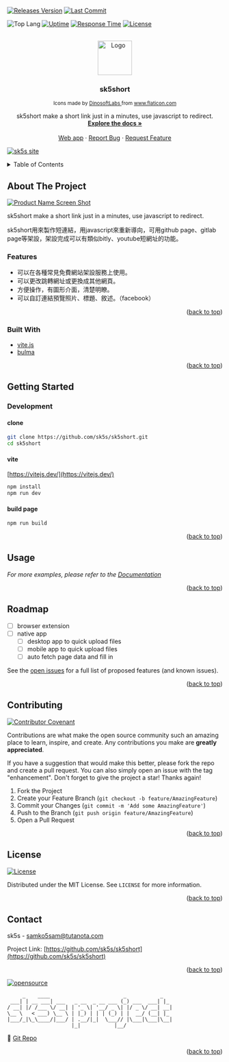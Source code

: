 <!--
*** Thanks for checking out the Best-README-Template. If you have a suggestion
*** that would make this better, please fork the repo and create a pull request
*** or simply open an issue with the tag "enhancement".
*** Don't forget to give the project a star!
*** Thanks again! Now go create something AMAZING! :D
-->

<!-- PROJECT SHIELDS -->
<!--
*** I'm using markdown "reference style" links for readability.
*** Reference links are enclosed in brackets [ ] instead of parentheses ( ).
*** See the bottom of this document for the declaration of the reference variables
*** for contributors-url, forks-url, etc. This is an optional, concise syntax you may use.
*** https://www.markdownguide.org/basic-syntax/#reference-style-links
-->

[![Releases Version][releases-version-shield]][releases-version-url]
[![Last Commit][last-commit-shield]][last-commit-url]

![Top Lang][top-languages-shield]
[![Uptime][uptime-shield]][uptime-url]
[![Response Time][response-time-shield]][response-time-url]
[![License][license-shield]][license-url]

<!-- PROJECT LOGO -->
<br />
<div align="center">
  <a href="https://github.com/sk5s/sk5short">
    <img src="https://upload.cc/i1/2022/01/24/fF6GmA.png" alt="Logo" width="80" height="80">
  </a>

<h3 align="center">sk5short</h3>
  <div align="center"><small> Icons made by <a href="https://www.flaticon.com/authors/dinosoftlabs" title="DinosoftLabs"> DinosoftLabs </a> from <a href="https://www.flaticon.com/" title="Flaticon">www.flaticon.com</a></small></div>

  <p align="center">
    sk5short make a short link just in a minutes, use javascript to redirect.
    <br />
    <a href="https://github.com/sk5s/sk5short"><strong>Explore the docs »</strong></a>
    <br />
    <br />
    <a href="https://sk5s.cyou/sk5short/">Web app</a>
    ·
    <a href="https://github.com/sk5s/sk5short/issues">Report Bug</a>
    ·
    <a href="https://github.com/sk5s/sk5short/issues">Request Feature</a>
  </p>
</div>

<div id="top"></div>

[![sk5s site](https://upload.cc/i1/2022/01/22/dUIc8A.png)](https://sk5s.cyou/)

<!-- TABLE OF CONTENTS -->
<details>
  <summary>Table of Contents</summary>
  <ol>
    <li>
      <a href="#about-the-project">About The Project</a>
      <ul>
        <li><a href="#features">Features</a></li>
        <li><a href="#built-with">Built With</a></li>
      </ul>
    </li>
    <li>
      <a href="#getting-started">Getting Started</a>
      <ul>
        <li><a href="#development">Development</a></li>
      </ul>
    </li>
    <li><a href="#usage">Usage</a></li>
    <li><a href="#roadmap">Roadmap</a></li>
    <li><a href="#contributing">Contributing</a></li>
    <li><a href="#license">License</a></li>
    <li><a href="#contact">Contact</a></li>
    <!-- <li><a href="#acknowledgments">Acknowledgments</a></li> -->
  </ol>
</details>

<!-- ABOUT THE PROJECT -->

## About The Project

[![Product Name Screen Shot][product-screenshot]](https://sk5s.cyou/sk5short/)

sk5short make a short link just in a minutes, use javascript to redirect.

sk5short用來製作短連結，用javascript來重新導向，可用github page、gitlab page等架設，架設完成可以有類似bitly、youtube短網址的功能。

### Features
- 可以在各種常見免費網站架設服務上使用。
- 可以更改跳轉網址或更換成其他網頁。
- 方便操作，有圖形介面，清楚明瞭。
- 可以自訂連結預覽照片、標題、敘述。（facebook）

<p align="right">(<a href="#top">back to top</a>)</p>

### Built With

- [vite.js](https://vitejs.dev)
- [bulma](https://bulma.io)

<p align="right">(<a href="#top">back to top</a>)</p>

<!-- GETTING STARTED -->

## Getting Started

### Development

#### clone
```bash
git clone https://github.com/sk5s/sk5short.git
cd sk5short
```

#### vite
[https://vitejs.dev/](https://vitejs.dev/)

```bash
npm install
npm run dev
```

#### build page
```bash
npm run build
```

<p align="right">(<a href="#top">back to top</a>)</p>

<!-- USAGE EXAMPLES -->

## Usage

_For more examples, please refer to the [Documentation](https://sk5s.cyou/sk5short/docs/)_

<p align="right">(<a href="#top">back to top</a>)</p>

<!-- ROADMAP -->

## Roadmap

- [ ] browser extension
- [ ] native app
  - [ ] desktop app to quick upload files
  - [ ] mobile app to quick upload files
  - [ ] auto fetch page data and fill in

See the [open issues](https://github.com/sk5s/sk5short/issues) for a full list of proposed features (and known issues).

<p align="right">(<a href="#top">back to top</a>)</p>

<!-- CONTRIBUTING -->

## Contributing

[![Contributor Covenant](https://img.shields.io/badge/Contributor%20Covenant-2.1-4baaaa.svg?style=for-the-badge)](CODE_OF_CONDUCT.md)

Contributions are what make the open source community such an amazing place to learn, inspire, and create. Any contributions you make are **greatly appreciated**.

If you have a suggestion that would make this better, please fork the repo and create a pull request. You can also simply open an issue with the tag "enhancement".
Don't forget to give the project a star! Thanks again!

1. Fork the Project
2. Create your Feature Branch (`git checkout -b feature/AmazingFeature`)
3. Commit your Changes (`git commit -m 'Add some AmazingFeature'`)
4. Push to the Branch (`git push origin feature/AmazingFeature`)
5. Open a Pull Request

<p align="right">(<a href="#top">back to top</a>)</p>

<!-- LICENSE -->

## License

[![License][license-shield]][license-url]

Distributed under the MIT License. See `LICENSE` for more information.

<p align="right">(<a href="#top">back to top</a>)</p>

<!-- CONTACT -->

## Contact

sk5s - samko5sam@tutanota.com

Project Link: [https://github.com/sk5s/sk5short](https://github.com/sk5s/sk5short)

<p align="right">(<a href="#top">back to top</a>)</p>

<!-- ACKNOWLEDGMENTS -->

<!-- ## Acknowledgments

- []()
- []()
- []()

<p align="right">(<a href="#top">back to top</a>)</p> -->

<!-- MARKDOWN LINKS & IMAGES -->
<!-- https://www.markdownguide.org/basic-syntax/#reference-style-links -->

[![opensource](https://forthebadge.com/images/badges/open-source.svg)](https://sk5s.cyou/)

```
     _    ____                        _           _
 ___| | __ ___| ___   _ __  _ __ ___ (_) ___  ___| |_
/ __| |/ /___ \/ __| | '_ \| '__/ _ \| |/ _ \/ __| __|
\__ \   < ___) \__ \ | |_) | | | (_) | |  __/ (__| |_
|___/_|\_\____/|___/ | .__/|_|  \___// |\___|\___|\__|
                     |_|           |__/
```

🔗 [Git Repo][git-repo-short-url]

<p align="right">(<a href="#top">back to top</a>)</p>

[releases-version-shield]: https://img.shields.io/github/v/release/sk5s/sk5short?style=for-the-badge
[releases-version-url]: https://github.com/sk5s/sk5short/releases
[last-commit-shield]: https://img.shields.io/github/last-commit/sk5s/sk5short?style=for-the-badge
[last-commit-url]: https://github.com/sk5s/sk5short/commits
[top-languages-shield]: https://img.shields.io/github/languages/top/sk5s/sk5short?style=for-the-badge
[uptime-shield]: https://img.shields.io/endpoint?url=https://raw.githubusercontent.com/sk5s/uptime/master/api/sk5short-website/uptime.json&style=for-the-badge
[uptime-url]: https://uptime.sk5s.cyou/history/sk5short-website
[response-time-shield]: https://img.shields.io/endpoint?url=https://raw.githubusercontent.com/sk5s/uptime/master/api/sk5short-website/response-time.json&style=for-the-badge
[response-time-url]: https://uptime.sk5s.cyou/history/sk5short-website
[license-shield]: https://img.shields.io/github/license/sk5s/sk5short.svg?style=for-the-badge
[license-url]: https://github.com/sk5s/sk5short/blob/main/LICENSE
[product-screenshot]: https://user-images.githubusercontent.com/92437055/150974077-7de8eb2e-cc09-4bcc-80c3-027cebc621fc.png
[git-repo-short-url]: https://git.io/sk5short

<!--
1. My repo: sk5short
2. Uptime: sk5short-website
-->